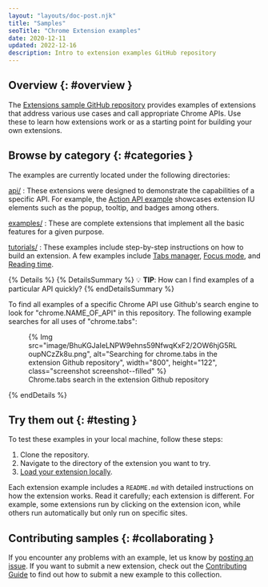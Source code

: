 ```yaml
---
layout: "layouts/doc-post.njk"
title: "Samples"
seoTitle: "Chrome Extension examples"
date: 2020-12-11
updated: 2022-12-16
description: Intro to extension examples GitHub repository 
---
```


## Overview {: #overview }

The [Extensions sample GitHub
repository][gh-samples] provides examples of extensions that address various use cases and call appropriate Chrome
APIs. Use these to learn how extensions work or as a starting point for building your own extensions.

## Browse by category {: #categories }

The examples are currently located under the following directories:

[api/][gh-api]
: These extensions were designed to demonstrate the capabilities of a specific API. For example, the [Action API example][gh-action] showcases extension IU elements such as the popup, tooltip, and badges among others. 

[examples/][gh-examples]
: These are complete extensions that implement all the basic features for a given purpose.

[tutorials/][gh-tutorials]
: These examples include step-by-step instructions on how to build an extension. A few examples include [Tabs manager][tut-tabs-man], [Focus mode][tut-fm], and [Reading time][tut-rt].

{% Details %}
{% DetailsSummary %}
💡 **TIP**: How can I find examples of a particular API quickly?
{% endDetailsSummary %}

To find all examples of a specific Chrome API use Github's search engine to look for "chrome.NAME_OF_API" in this repository. The following example searches for all uses of "chrome.tabs":

<figure>
{% Img src="image/BhuKGJaIeLNPW9ehns59NfwqKxF2/2OW6hjG5RLoupNCzZk8u.png", alt="Searching for chrome.tabs in the extension Github repository", width="800", height="122", class="screenshot screenshot--filled"  %}  <figcaption>
Chrome.tabs search in the extension Github repository
  </figcaption>
</figure>

{% endDetails %}

## Try them out {: #testing }

To test these examples in your local machine, follow these steps:

1. Clone the repository.
1. Navigate to the directory of the extension you want to try.
1. [Load your extension locally][dev-basics-locally].

Each extension example includes a `README.md` with detailed instructions on how the extension works.
Read it carefully; each extension is different. For example, some extensions run by clicking on the extension icon, while others run automatically but only run on specific sites. 

## Contributing samples {: #collaborating }

If you encounter any problems with an example, let us know by [posting an issue][gh-issues]. If you want to submit a new extension, check out the [Contributing Guide][gh-contributing] to find out how to submit a new example to this collection.

[dev-basics-locally]: /docs/extensions/mv3/getstarted/development-basics/
[gh-action]: https://github.com/GoogleChrome/chrome-extensions-samples/tree/main/api/action
[gh-api]: https://github.com/GoogleChrome/chrome-extensions-samples/tree/main/api
[gh-contributing]: https://github.com/GoogleChrome/chrome-extensions-samples/blob/main/CONTRIBUTING.md
[gh-examples]: https://github.com/GoogleChrome/chrome-extensions-samples/tree/main/examples
[gh-issues]: https://github.com/GoogleChrome/chrome-extensions-samples/issues
[gh-samples]: https://github.com/GoogleChrome/chrome-extensions-samples
[gh-tutorials]: https://github.com/GoogleChrome/chrome-extensions-samples/tree/main/tutorials
[tut-fm]: /docs/extensions/mv3/getstarted/tut-focus-mode/
[tut-rt]: /docs/extensions/mv3/getstarted/tut-reading-time/
[tut-tabs-man]: /docs/extensions/mv3/getstarted/tut-tabs-manager/
